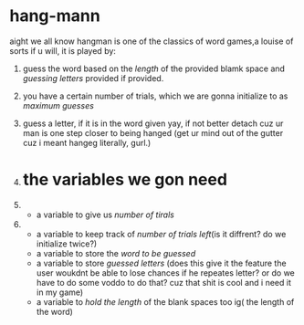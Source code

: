 # hang-mann
aight we all know hangman is one of the classics of word games,a louise of sorts if u will, it is played by:
1. guess the word based on the _length_ of the provided blamk space and _guessing letters_ provided if provided.
2. you have a certain number of trials, which we are gonna initialize to as _maximum guesses_
3. guess a letter, if it is in the word given yay, if not better detach cuz ur man is one step closer to being hanged (get ur mind out of the gutter cuz i meant hangeg literally, gurl.)

4. # the variables we gon need
5. * a variable to give us *number of tirals*
6. * a variable to keep track of *number of trials left*(is it diffrent? do we initialize twice?)
   * a variable to store the *word to be guessed*
   * a variable to store *guessed letters* (does this give it the feature the user woukdnt be able to lose chances if he repeates letter? or do we have to do some voddo to do that? cuz that shit is cool and i need it in my game)
   * a variable to *hold the length* of the blank spaces too ig( the length of the word)
